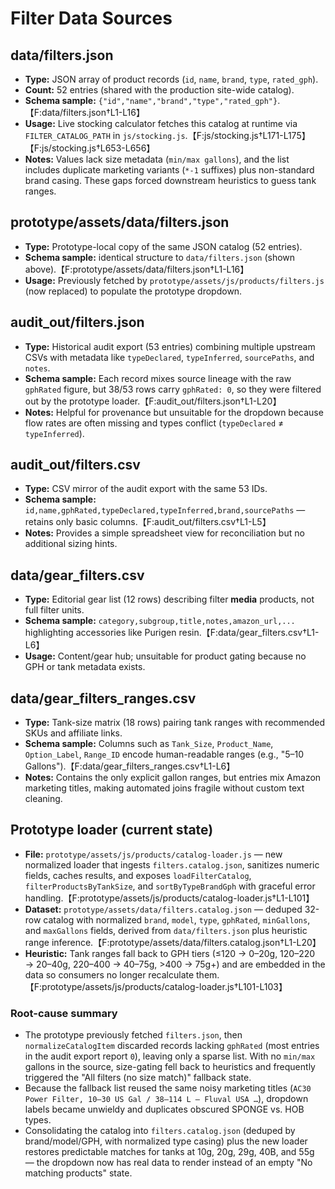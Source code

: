 # Filter Data Sources

## data/filters.json
- **Type:** JSON array of product records (`id`, `name`, `brand`, `type`, `rated_gph`).
- **Count:** 52 entries (shared with the production site-wide catalog).
- **Schema sample:** `{"id","name","brand","type","rated_gph"}`.【F:data/filters.json†L1-L16】
- **Usage:** Live stocking calculator fetches this catalog at runtime via `FILTER_CATALOG_PATH` in `js/stocking.js`.【F:js/stocking.js†L171-L175】【F:js/stocking.js†L653-L656】
- **Notes:** Values lack size metadata (`min/max gallons`), and the list includes duplicate marketing variants (`*-1` suffixes) plus non-standard brand casing. These gaps forced downstream heuristics to guess tank ranges.

## prototype/assets/data/filters.json
- **Type:** Prototype-local copy of the same JSON catalog (52 entries).
- **Schema sample:** identical structure to `data/filters.json` (shown above).【F:prototype/assets/data/filters.json†L1-L16】
- **Usage:** Previously fetched by `prototype/assets/js/products/filters.js` (now replaced) to populate the prototype dropdown.

## audit_out/filters.json
- **Type:** Historical audit export (53 entries) combining multiple upstream CSVs with metadata like `typeDeclared`, `typeInferred`, `sourcePaths`, and `notes`.
- **Schema sample:** Each record mixes source lineage with the raw `gphRated` figure, but 38/53 rows carry `gphRated: 0`, so they were filtered out by the prototype loader.【F:audit_out/filters.json†L1-L20】
- **Notes:** Helpful for provenance but unsuitable for the dropdown because flow rates are often missing and types conflict (`typeDeclared` ≠ `typeInferred`).

## audit_out/filters.csv
- **Type:** CSV mirror of the audit export with the same 53 IDs.
- **Schema sample:** `id,name,gphRated,typeDeclared,typeInferred,brand,sourcePaths` — retains only basic columns.【F:audit_out/filters.csv†L1-L5】
- **Notes:** Provides a simple spreadsheet view for reconciliation but no additional sizing hints.

## data/gear_filters.csv
- **Type:** Editorial gear list (12 rows) describing filter **media** products, not full filter units.
- **Schema sample:** `category,subgroup,title,notes,amazon_url,...` highlighting accessories like Purigen resin.【F:data/gear_filters.csv†L1-L6】
- **Usage:** Content/gear hub; unsuitable for product gating because no GPH or tank metadata exists.

## data/gear_filters_ranges.csv
- **Type:** Tank-size matrix (18 rows) pairing tank ranges with recommended SKUs and affiliate links.
- **Schema sample:** Columns such as `Tank_Size`, `Product_Name`, `Option_Label`, `Range_ID` encode human-readable ranges (e.g., "5–10 Gallons").【F:data/gear_filters_ranges.csv†L1-L6】
- **Notes:** Contains the only explicit gallon ranges, but entries mix Amazon marketing titles, making automated joins fragile without custom text cleaning.

## Prototype loader (current state)
- **File:** `prototype/assets/js/products/catalog-loader.js` — new normalized loader that ingests `filters.catalog.json`, sanitizes numeric fields, caches results, and exposes `loadFilterCatalog`, `filterProductsByTankSize`, and `sortByTypeBrandGph` with graceful error handling.【F:prototype/assets/js/products/catalog-loader.js†L1-L101】
- **Dataset:** `prototype/assets/data/filters.catalog.json` — deduped 32-row catalog with normalized `brand`, `model`, `type`, `gphRated`, `minGallons`, and `maxGallons` fields, derived from `data/filters.json` plus heuristic range inference.【F:prototype/assets/data/filters.catalog.json†L1-L20】
- **Heuristic:** Tank ranges fall back to GPH tiers (≤120 → 0–20g, 120–220 → 20–40g, 220–400 → 40–75g, >400 → 75g+) and are embedded in the data so consumers no longer recalculate them.【F:prototype/assets/js/products/catalog-loader.js†L101-L103】

### Root-cause summary
- The prototype previously fetched `filters.json`, then `normalizeCatalogItem` discarded records lacking `gphRated` (most entries in the audit export report `0`), leaving only a sparse list. With no `min/max` gallons in the source, size-gating fell back to heuristics and frequently triggered the "All filters (no size match)" fallback state.
- Because the fallback list reused the same noisy marketing titles (`AC30 Power Filter, 10–30 US Gal / 38–114 L – Fluval USA …`), dropdown labels became unwieldy and duplicates obscured SPONGE vs. HOB types.
- Consolidating the catalog into `filters.catalog.json` (deduped by brand/model/GPH, with normalized type casing) plus the new loader restores predictable matches for tanks at 10g, 20g, 29g, 40B, and 55g — the dropdown now has real data to render instead of an empty "No matching products" state.
